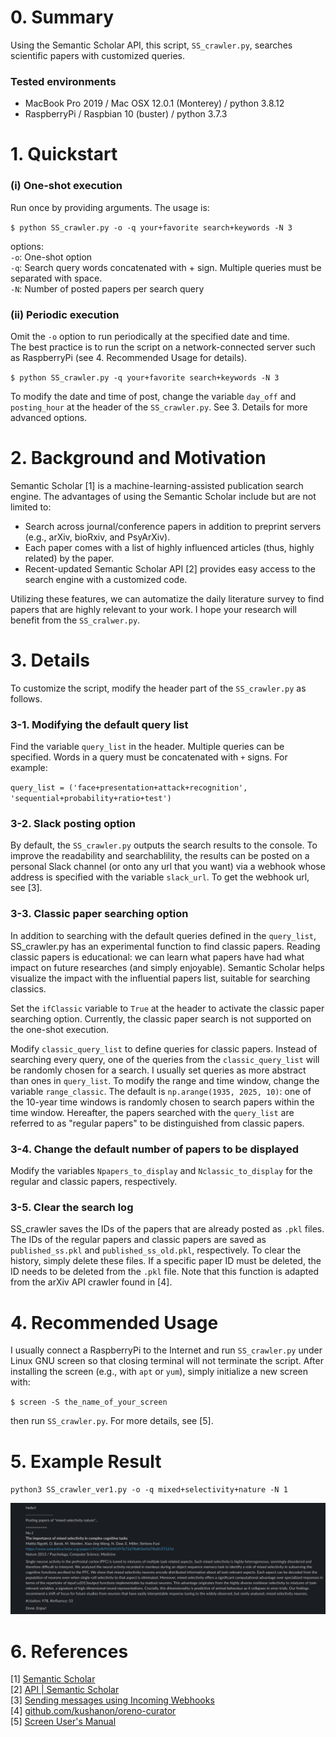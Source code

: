# 0. Summary
Using the Semantic Scholar API, this script, `SS_crawler.py`, searches scientific papers with customized queries.  

### Tested environments
- MacBook Pro 2019 / Mac OSX 12.0.1 (Monterey) / python 3.8.12
- RaspberryPi / Raspbian 10 (buster) / python 3.7.3


# 1. Quickstart  
### (i)  One-shot execution  
Run once by providing arguments. The usage is:  

 `$ python SS_crawler.py -o -q your+favorite search+keywords -N 3 `

options:  
`-o`: One-shot option  
`-q`: Search query words concatenated with + sign. Multiple queries must be separated with space.  
`-N`: Number of posted papers per search query  

### (ii) Periodic execution  
Omit the `-o` option to run periodically at the specified date and time.  
The best practice is to run the script on a network-connected server such as RaspberryPi (see 4. Recommended Usage for details).

 `$ python SS_crawler.py -q your+favorite search+keywords -N 3 `

To modify the date and time of post, change the variable `day_off` and `posting_hour` at the header of the `SS_crawler.py`. See 3. Details for more advanced options.


# 2. Background and Motivation
Semantic Scholar [1] is a machine-learning-assisted publication search engine. The advantages of using the Semantic Scholar include but are not limited to:  
- Search across journal/conference papers in addition to preprint servers (e.g., arXiv, bioRxiv, and PsyArXiv).  
- Each paper comes with a list of highly influenced articles (thus, highly related) by the paper.   
- Recent-updated Semantic Scholar API [2] provides easy access to the search engine with a customized code.  

Utilizing these features, we can automatize the daily literature survey to find papers that are highly relevant to your work. I hope your research will benefit from the `SS_cralwer.py`.


# 3. Details   
To customize the script, modify the header part of the `SS_crawler.py` as follows.  

### 3-1. Modifying the default query list  
Find the variable `query_list` in the header. Multiple queries can be specified. Words in a query must be concatenated with `+` signs. For example:  

`query_list = ('face+presentation+attack+recognition', 'sequential+probability+ratio+test')`  

### 3-2. Slack posting option  
By default, the `SS_crawler.py` outputs the search results to the console. To improve the readability and searchablility, the results can be posted on a personal Slack channel (or onto any url that you want) via a webhook whose address is specified with the variable `slack_url`. To get the webhook url, see [3].

### 3-3. Classic paper searching option  
In addition to searching with the default queries defined in the `query_list`, SS_crawler.py has an experimental function to find classic papers. Reading classic papers is educational: we can learn what papers have had what impact on future researches (and simply enjoyable). Semantic Scholar helps visualize the impact with the influential papers list, suitable for searching classics.  

Set the `ifClassic` variable to `True` at the header to activate the classic paper searching option. Currently, the classic paper search is not supported on the one-shot execution.

Modify `classic_query_list` to define queries for classic papers. Instead of searching every query, one of the queries from the `classic_query_list` will be randomly chosen for a search. I usually set queries as more abstract than ones in `query_list`. To modify the range and time window, change the variable `range_classic`. The default is `np.arange(1935, 2025, 10)`: one of the 10-year time windows is randomly chosen to search papers within the time window. Hereafter, the papers searched with the `query_list` are referred to as "regular papers" to be distinguished from classic papers.   

### 3-4. Change the default number of papers to be displayed  
Modify the variables `Npapers_to_display` and `Nclassic_to_display` for the regular and classic papers, respectively.  

### 3-5. Clear the search log  
SS_crawler saves the IDs of the papers that are already posted as `.pkl` files. The IDs of the regular papers and classic papers are saved as `published_ss.pkl` and `published_ss_old.pkl`, respectively. To clear the history, simply delete these files. If a specific paper ID must be deleted, the ID needs to be deleted from the `.pkl` file. Note that this function is adapted from the arXiv API crawler found in [4].  


# 4. Recommended Usage  
I usually connect a RaspberryPi to the Internet and run `SS_crawler.py` under Linux GNU screen so that closing terminal will not terminate the script. After installing the screen (e.g., with `apt` or `yum`), simply initialize a new screen with:  

`$ screen -S the_name_of_your_screen`

then run `SS_crawler.py`. For more details, see [5].


# 5. Example Result
`python3 SS_crawler_ver1.py -o -q mixed+selectivity+nature -N 1`  

![Slack example screenshot](./Slack_example_screenshot.png)  


# 6. References
[1] <a href='https://www.semanticscholar.org'>Semantic Scholar</a>  
[2] <a href='https://www.semanticscholar.org/product/api'>API | Semantic Scholar</a>  
[3] <a href='https://api.slack.com/messaging/webhooks'>Sending messages using Incoming Webhooks</a>  
[4] <a href='https://github.com/kushanon/oreno-curator/'>github.com/kushanon/oreno-curator</a>  
[5] <a href='https://www.gnu.org/software/screen/manual/screen.html'>Screen User's Manual</a>  
